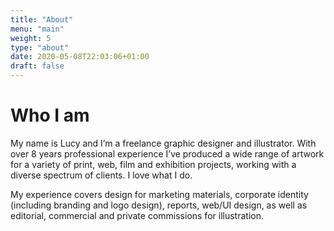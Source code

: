 ```yaml
---
title: "About"
menu: "main"
weight: 5
type: "about"
date: 2020-05-08T22:03:06+01:00
draft: false
---
```


# Who I am

My name is Lucy and I’m a freelance graphic designer and illustrator. With over 8
years professional experience I’ve produced a wide range of artwork for a variety of
print, web, film and exhibition projects, working with a diverse spectrum of clients.
I love what I do.

My experience covers design for marketing materials, corporate identity (including
branding and logo design), reports, web/UI design, as well as editorial, commercial
and private commissions for illustration.